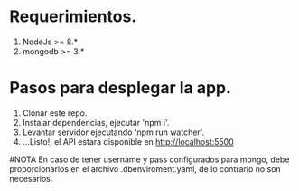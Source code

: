 # Requerimientos.
1. NodeJs >= 8.*
2. mongodb >= 3.*

# Pasos para desplegar la app.
1. Clonar este repo.
2. Instalar dependencias, ejecutar 'npm i'.
4. Levantar servidor ejecutando 'npm run watcher'.
5. ...Listo!, el API estara disponible en [http://localhost:5500](http://localhost:5500/marvel/heros)

#NOTA
 En caso de tener username y pass configurados para mongo, debe proporcionarlos en el archivo .dbenviroment.yaml, de lo contrario no son necesarios.
